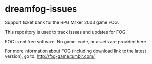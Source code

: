 # dreamfog-issues
Support ticket bank for the RPG Maker 2003 game FOG.

This repository is used to track issues and updates for FOG.

FOG is not free software. No game, code, or assets are provided here.

For more information about FOG (including download link to the latest version), go to:
http://fog-game.tumblr.com/
